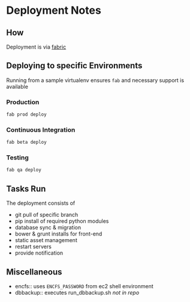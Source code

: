 # Deployment Notes
## How
Deployment is via [fabric](http://www.fabfile.org)

## Deploying to specific Environments

Running from a sample virtualenv ensures `fab` and necessary support is available

### Production
```sh
fab prod deploy
```

### Continuous Integration
```sh
fab beta deploy
```

### Testing
```sh
fab qa deploy
```

## Tasks Run
The deployment consists of

- git pull of specific branch
- pip install of required python modules
- database sync & migration
- bower & grunt installs for front-end
- static asset management
- restart servers
- provide notification


## Miscellaneous

- encfs:: uses `ENCFS_PASSWORD` from ec2 shell environment
- dbbackup:: executes run_dbbackup.sh *not in repo*
